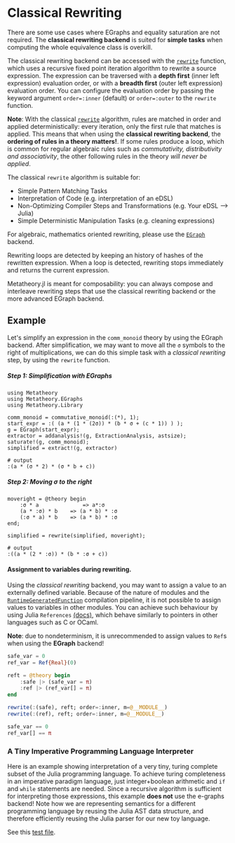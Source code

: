 # Classical Rewriting

There are some use cases where EGraphs and equality saturation are not
required. The **classical rewriting backend** is suited for **simple tasks**
when computing the whole equivalence class is overkill.

The classical rewriting backend can be accessed with
the [`rewrite`](@ref) function, which
uses a recursive fixed point iteration algorithm to
rewrite a source expression. The expression can be traversed with a
**depth first** (inner left expression) evaluation order, or with a
**breadth first** (outer left expression) evaluation order. You can
configure the evaluation order by passing the keyword argument
`order=:inner` (default) or `order=:outer` to the `rewrite` function.

**Note**: With the classical [`rewrite`](@ref) algorithm, rules are matched in order and
applied deterministically:
every iteration, only the first rule that matches is applied.
This means that when using the **classical rewriting backend**, the **ordering
of rules in a theory matters!**. If some rules produce a loop, which is common
for regular algebraic rules such as *commutativity, distributivity and associativity*,
the other following rules in the theory *will never be applied*.

The classical `rewrite`
algorithm is suitable for:
- Simple Pattern Matching Tasks
- Interpretation of Code (e.g. interpretation of an eDSL)
- Non-Optimizing Compiler Steps and Transformations (e.g. Your eDSL --> Julia)
- Simple Deterministic Manipulation Tasks (e.g. cleaning expressions)

For algebraic, mathematics oriented rewriting, please
use the [`EGraph`](@ref) backend.

Rewriting loops are detected by keeping an history of hashes of the
rewritten expression. When a loop is detected, rewriting stops immediately
and returns the current expression.

Metatheory.jl is meant for
composability: you can always compose and interleave rewriting steps that use
the classical rewriting backend or the more advanced EGraph backend.

## Example

Let's simplify an expression in the `comm_monoid` theory
by using the EGraph backend. After simplification,
we may want to move all the `σ` symbols to the right of multiplications,
we can do this simple task with a *classical rewriting* step, by using
the `rewrite` function.

##### Step 1: Simplification with EGraphs

```jldoctest simpl
using Metatheory
using Metatheory.EGraphs
using Metatheory.Library

comm_monoid = commutative_monoid(:(*), 1);
start_expr = :( (a * (1 * (2σ)) * (b * σ + (c * 1)) ) );
g = EGraph(start_expr);
extractor = addanalysis!(g, ExtractionAnalysis, astsize);
saturate!(g, comm_monoid);
simplified = extract!(g, extractor)

# output
:(a * (σ * 2) * (σ * b + c))

```

##### Step 2: Moving σ to the right
```jldoctest simpl
moveright = @theory begin
	:σ * a 				=> a*:σ
	(a * :σ) * b 	=> (a * b) * :σ
	(:σ * a) * b 	=> (a * b) * :σ
end;

simplified = rewrite(simplified, moveright);

# output
:((a * (2 * :σ)) * (b * :σ + c))
```

#### Assignment to variables during rewriting.

Using the *classical rewriting* backend, you may want
to assign a value to an externally defined variable.
Because of the nature of modules and the [`RuntimeGeneratedFunction`](https://github.com/SciML/RuntimeGeneratedFunctions.jl)
compilation pipeline, it is not possible to assign
values to variables in other modules.
You can achieve such behaviour by using Julia `References` [(docs)](https://docs.julialang.org/en/v1/base/c/#Core.Ref),
which behave similarly to pointers in other languages such as C or OCaml.

**Note**: due to nondeterminism, it is unrecommended to assign values to
`Ref`s when using the **EGraph** backend!

```julia
safe_var = 0
ref_var = Ref{Real}(0)

reft = @theory begin
	:safe |> (safe_var = π)
	:ref |> (ref_var[] = π)
end

rewrite(:(safe), reft; order=:inner, m=@__MODULE__)
rewrite(:(ref), reft; order=:inner, m=@__MODULE__)

safe_var == 0
ref_var[] == π
```

### A Tiny Imperative Programming Language Interpreter

Here is an example showing interpretation of a very tiny, turing complete
subset of the Julia programming language. To achieve turing completeness
in an imperative paradigm language, just integer+boolean arithmetic and
`if` and `while` statements are needed.
Since a recursive algorithm is sufficient for interpreting those expressions, this
example **does not** use the e-graphs backend!
Note how we are representing semantics for a different programming language
by reusing the Julia AST data structure, and therefore efficiently reusing
the Julia parser for our new toy language.

See this [test file](https://github.com/0x0f0f0f/Metatheory.jl/blob/master/test/test_while_interpreter.jl).

